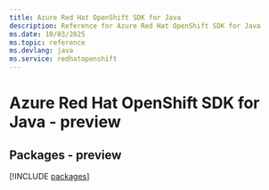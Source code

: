 ```yaml
---
title: Azure Red Hat OpenShift SDK for Java
description: Reference for Azure Red Hat OpenShift SDK for Java
ms.date: 10/03/2025
ms.topic: reference
ms.devlang: java
ms.service: redhatopenshift
---
```

# Azure Red Hat OpenShift SDK for Java - preview
## Packages - preview
[!INCLUDE [packages](red-hat-openshift-index.md)]